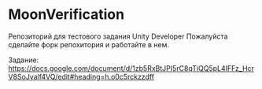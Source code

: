 # MoonVerification
Репозиторий для тестового задания Unity Developer
Пожалуйста сделайте форк репохитория и работайте в нем.

Задание: https://docs.google.com/document/d/1zb5RxBtJPI5rC8qTiQQ5pL4IFFz_HcrV8SoJyalf4VQ/edit#heading=h.o0c5rckzzdff
